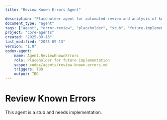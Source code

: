 ```yaml
---
title: "Review Known Errors Agent"

description: "Placeholder agent for automated review and analysis of known error patterns"
document_type: "agent"
tags: ["agent", "error-review", "placeholder", "stub", "future-implementation"]
project: "core-agents"
created: "2025-09-13"
last_modified: "2025-09-13"
version: "1.0"
codex-agent:
    name: Agent.ReviewKnownErrors
    role: Placeholder for future implementation
    scope: codex/agents/review-known-errors.md
    triggers: TBD
    output: TBD
---
```


# Review Known Errors

This agent is a stub and needs implementation.
